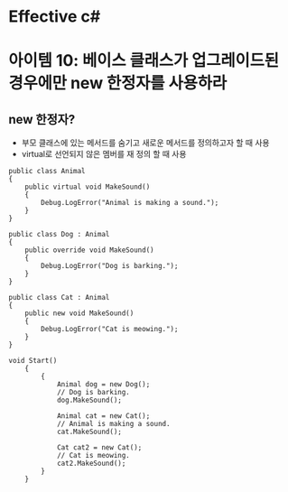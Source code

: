 # Effective c# 

# 아이템 10: 베이스 클래스가 업그레이드된 경우에만 new 한정자를 사용하라

## new 한정자?
- 부모 클래스에 있는 메서드를 숨기고 새로운 메서드를 정의하고자 할 때 사용
- virtual로 선언되지 않은 멤버를 재 정의 할 때 사용

```
public class Animal
{
    public virtual void MakeSound()
    {
        Debug.LogError("Animal is making a sound.");
    }
}

public class Dog : Animal
{
    public override void MakeSound()
    {
        Debug.LogError("Dog is barking.");
    }
}

public class Cat : Animal
{
    public new void MakeSound()
    {
        Debug.LogError("Cat is meowing.");
    }
}

void Start()
    {
        {
            Animal dog = new Dog();
            // Dog is barking.
            dog.MakeSound();

            Animal cat = new Cat();
            // Animal is making a sound.
            cat.MakeSound();

            Cat cat2 = new Cat();
            // Cat is meowing.
            cat2.MakeSound();
        }
    }

```
